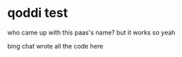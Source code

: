 # qoddi test
who came up with this paas's name? but it works so yeah

bing chat wrote all the code here
